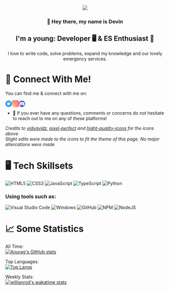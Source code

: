 <p align="center">
  <img src="https://i.imgur.com/oJ2p8ny.png">
</p>

<h3 align="center">
  👋 Hey there, my name is Devin
</h3>

<h2 align="center">
  I'm a young: Developer 🖥️ & ES Enthusiast 🚓
</h2>

<p align="center">
  I love to write code, solve problems, expand my knowledge and our lovely emergency services.
</p>

🔗 Connect With Me!
===================

You can find me & connect with me on:

<a href=""><img src="https://raw.githubusercontent.com/TheConwayy/TheConwayy/main/imgs/twitter.png" width="21" align="left" alt="Devin Conway :: Twitter" /></a>
<a href=""><img src="https://raw.githubusercontent.com/TheConwayy/TheConwayy/main/imgs/instagram.png" width="21" align="left" alt="Devin Conway :: Instagram" /></a>
<a href=""><img src="https://raw.githubusercontent.com/TheConwayy/TheConwayy/main/imgs/discord.png" width="21" align="left" alt="Devin Conway :: Discord" /></a>
</br>

- 💬 If you ever have any questions, comments or concerns do *not* hesitate to reach out to me on any of these platforms!

*Credits to [vidyavidz](https://www.flaticon.com/authors/vidyavidz), [pixel-perfect](https://www.flaticon.com/authors/pixel-perfect) and [hight-quality-icons](https://www.flaticon.com/authors/hight-quality-icons) for the icons above*</br>
*Slight edits were made to the icons to fit the theme of this page. No major altercations were made*

🖥️ Tech Skillsets
==================

![HTML5](https://img.shields.io/badge/html5-%23E34F26.svg?style=for-the-badge&logo=html5&logoColor=white) ![CSS3](https://img.shields.io/badge/css3-%231572B6.svg?style=for-the-badge&logo=css3&logoColor=white) ![JavaScript](https://img.shields.io/badge/javascript-%23323330.svg?style=for-the-badge&logo=javascript&logoColor=%23F7DF1E) ![TypeScript](https://img.shields.io/badge/typescript-%23007ACC.svg?style=for-the-badge&logo=typescript&logoColor=white) ![Python](https://img.shields.io/badge/python-3670A0?style=for-the-badge&logo=python&logoColor=ffdd54)

### Using tools such as:

![Visual Studio Code](https://img.shields.io/badge/Visual%20Studio%20Code-0078d7.svg?style=for-the-badge&logo=visual-studio-code&logoColor=white) ![Windows](https://img.shields.io/badge/Windows-0078D6?style=for-the-badge&logo=windows&logoColor=white) ![GitHub](https://img.shields.io/badge/github-%23121011.svg?style=for-the-badge&logo=github&logoColor=white) ![NPM](https://img.shields.io/badge/NPM-%23000000.svg?style=for-the-badge&logo=npm&logoColor=white) ![NodeJS](https://img.shields.io/badge/node.js-6DA55F?style=for-the-badge&logo=node.js&logoColor=white)

📈 Some Statistics
==================

All Time:</br>
[![Anurag's GitHub stats](https://github-readme-stats.vercel.app/api?username=TheConwayy&theme=dark&show_icons=true)](https://github.com/anuraghazra/github-readme-stats)

Top Languages:</br>
[![Top Langs](https://github-readme-stats.vercel.app/api/top-langs/?username=TheConwayy&theme=dark&show_icons=true)](https://github.com/anuraghazra/github-readme-stats)

Weekly Stats:</br>
[![willianrod's wakatime stats](https://github-readme-stats.vercel.app/api/wakatime?username=DevinConway&theme=dark&show_icons=true)](https://github.com/anuraghazra/github-readme-stats)
